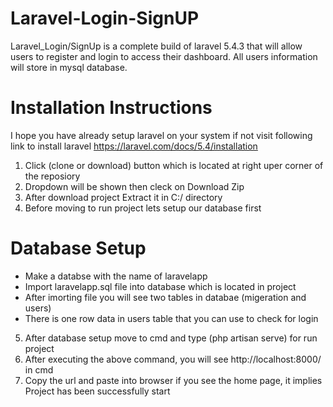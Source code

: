 # Laravel-Login-SignUP
Laravel_Login/SignUp is a complete  build of laravel 5.4.3 that will allow users to register and login to access their dashboard. All users information will store in mysql database. 

# Installation Instructions
I hope you have already setup laravel on your system if not visit following link to install laravel
https://laravel.com/docs/5.4/installation

1. Click (clone or download) button which is located at right uper corner of the reposiory
2. Dropdown will be shown then cleck on Download Zip
3. After download project Extract it in C:/ directory
4. Before moving to run project lets setup our database first

# Database Setup
*  Make a databse with the name of laravelapp
*  Import laravelapp.sql file into database which is located in project
*  After imorting file you will see two tables in databae (migeration and users)
*  There is one row data in users table that you can use to check for login

5. After database setup move to cmd and type (php artisan serve) for run project
6. After executing the above command, you will see http://localhost:8000/ in cmd
7. Copy the url and paste into browser if you see the home page, it implies Project has been successfully start 

